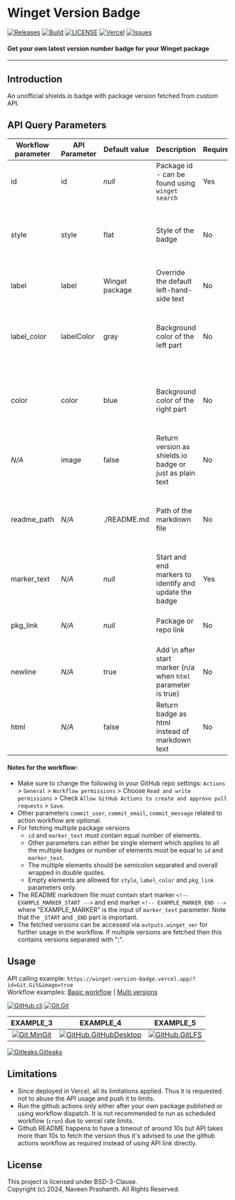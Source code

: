 # Winget Version Badge

[![Releases](https://img.shields.io/github/v/release/gnpaone/winget-version-badge?style=flat-square)](https://github.com/gnpaone/winget-version-badge/releases)
[![Build](https://img.shields.io/github/actions/workflow/status/gnpaone/winget-version-badge/build.yml?style=flat-square&logo=github)](https://github.com/gnpaone/winget-version-badge/actions/workflows/build.yml)
[![LICENSE](https://img.shields.io/github/license/gnpaone/winget-version-badge?style=flat-square)](https://github.com/gnpaone/winget-version-badge/blob/main/LICENSE)
[![Vercel](https://vercelbadge.vercel.app/api/gnpaone/winget-version-badge?style=flat-square&logo=vercel)](https://winget-version-badge.vercel.app)
[![Issues](https://img.shields.io/github/issues/gnpaone/winget-version-badge?color=orange&style=flat-square)](https://github.com/gnpaone/winget-version-badge/issues)

#### Get your own latest version number badge for your Winget package

<hr noshade>

## Introduction

An unofficial shields.io badge with package version fetched from custom API.

## API Query Parameters
<table>
  <thead>
    <tr>
      <th>Workflow parameter</th>
      <th>API Parameter</th>
      <th>Default value</th>
      <th>Description</th>
      <th>Required</th>
      <th>Possible values</th>
      <th></th>
    </tr>
  </thead>
  <tbody>
    <tr>
      <td>id</td>
      <td>id</td>
      <td><em>null</em></td>
      <td>Package id - can be found using <code>winget search</code></td>
      <td>Yes</td>
      <td><em>Winget package identifier (ID)</em></td>
      <td rowspan="11">All these parameters (related to workflow only) supports updating multiple package badges at a time without calling the workflow multiple times.<br><a href="https://github.com/gnpaone/winget-version-badge/blob/main/.github/workflows/example.yml">Example workflow</td>
    </tr>
    <tr>
      <td>style</td>
      <td>style</td>
      <td>flat</td>
      <td>Style of the badge</td>
      <td>No</td>
      <td>flat, flat-square, plastic, for-the-badge, plastic, social</td>
    </tr>
    <tr>
      <td>label</td>
      <td>label</td>
      <td>Winget package</td>
      <td>Override the default left-hand-side text</td>
      <td>No</td>
      <td><em>Text (special chars included)</em></td>
    </tr>
    <tr>
      <td>label_color</td>
      <td>labelColor</td>
      <td>gray</td>
      <td>Background color of the left part</td>
      <td>No</td>
      <td><em>hex, rgb, rgba, hsl, hsla and css named colors supported</em></td>
    </tr>
    <tr>
      <td>color</td>
      <td>color</td>
      <td>blue</td>
      <td>Background color of the right part</td>
      <td>No</td>
      <td><em>hex, rgb, rgba, hsl, hsla and css named colors supported</em></td>
    </tr>
    <tr>
      <td><em>N/A</em></td>
      <td>image</td>
      <td>false</td>
      <td>Return version as shields.io badge or just as plain text</td>
      <td>No</td>
      <td>true <em>or</em> 1, false</td>
    </tr>
    <tr>
      <td>readme_path</td>
      <td><em>N/A</em></td>
      <td>./README.md</td>
      <td>Path of the markdown file</td>
      <td>No</td>
      <td><em>File path relative to the root directory of the GitHub repo</em></td>
    </tr>
    <tr>
      <td>marker_text</td>
      <td><em>N/A</em></td>
      <td><em>null</em></td>
      <td>Start and end markers to identify and update the badge</td>
      <td>Yes</td>
      <td><em>Marker text</em></td>
    </tr>
    <tr>
      <td>pkg_link</td>
      <td><em>N/A</em></td>
      <td><em>null</em></td>
      <td>Package or repo link</td>
      <td>No</td>
      <td><em>URL of the package repo</em></td>
    </tr>
    <tr>
      <td>newline</td>
      <td><em>N/A</em></td>
      <td>true</td>
      <td>Add \n after start marker (n/a when <code>html</code> parameter is true)</td>
      <td>No</td>
      <td>true, false</td>
    </tr>
    <tr>
      <td>html</td>
      <td><em>N/A</em></td>
      <td>false</td>
      <td>Return badge as html instead of markdown text</td>
      <td>No</td>
      <td>true, false</td>
    </tr>
  </tbody>
</table>

#### Notes for the workflow:
* Make sure to change the following in your GitHub repo settings: `Actions` > `General` > `Workflow permissions` > Choose `Read and write permissions` > Check `Allow GitHub Actions to create and approve pull requests` > `Save`.
* Other parameters `commit_user`, `commit_email`, `commit_message` related to action workflow are optional.
* For fetching multiple package versions
  * `id` and `marker_text` must contain equal number of elements.
  * Other parameters can either be single element which applies to all the multiple badges or number of elements must be equal to `id` and `marker_text`.
  * The multiple elements should be semicolon separated and overall wrapped in double quotes.
  * Empty elements are allowed for `style`, `label_color` and `pkg_link` parameters only.
* The README markdown file must contain start marker `<!-- EXAMPLE_MARKER_START -->` and end marker `<!-- EXAMPLE_MARKER_END -->` where "EXAMPLE_MARKER" is the input of `marker_text` parameter. Note that the `_START` and `_END` part is important.
* The fetched versions can be accessed via `outputs.winget_ver` for further usage in the workflow. If multiple versions are fetched then this contains versions separated with ";".

## Usage
API calling example: `https://winget-version-badge.vercel.app/?id=Git.Git&image=true`<br>
Workflow examples: [Basic workflow](https://github.com/gnpaone/winget-version-badge/blob/main/examples/basic.yml) | [Multi versions](https://github.com/gnpaone/winget-version-badge/blob/main/examples/multi-ver.yml) <br>
<!-- EXAMPLE_1_START -->
[![GitHub.cli](https://img.shields.io/badge/Winget%20package-2.9.0-blue?style=plastic&labelColor=)](https://github.com)<!-- EXAMPLE_1_END --><!-- EXAMPLE_2_START -->
[![Git.Git](https://img.shields.io/badge/Winget%20package-2.46.0-green?style=plastic&labelColor=red)]()<!-- EXAMPLE_2_END -->

|EXAMPLE_3|EXAMPLE_4|EXAMPLE_5|
|:----:|:----:|:----:|
|<!-- EXAMPLE_3_START -->[![Git.MinGit](https://img.shields.io/badge/Winget%20package-2.45.0-yellow?style=plastic&labelColor=orange)]()<!-- EXAMPLE_3_END -->|<!-- EXAMPLE_4_START -->[![GitHub.GitHubDesktop](https://img.shields.io/badge/Winget%20package-3.4.3-eb4034?style=plastic&labelColor=cyan)]()<!-- EXAMPLE_4_END -->|<!-- EXAMPLE_5_START -->[![GitHub.GitLFS](https://img.shields.io/badge/Winget%20package-3.4.1-hsl%2872%2C%20100%25%2C%2050%25%29?style=plastic&labelColor=)](https://docs.github.com/en/repositories/working-with-files/managing-large-files/installing-git-large-file-storage)<!-- EXAMPLE_5_END -->|

<!-- EXAMPLE_6_START --><a href=''><img src='https://img.shields.io/badge/Winget%20package-8.18.4-rgb%28255%2C%200%2C%20153%2C%201%29?style=plastic&labelColor=' alt='Gitleaks.Gitleaks' /></a><!-- EXAMPLE_6_END -->

## Limitations
- Since deployed in Vercel, all its limitations applied. Thus it is requested not to abuse the API usage and push it to limits.
- Run the github actions only either after your own package published or using workflow dispatch. It is not recommended to run as scheduled workflow (`cron`) due to vercel rate limits.
- Github README happens to have a timeout of around 10s but API takes more than 10s to fetch the version thus it's advised to use the github actions workflow as required instead of using API link directly.

## License
This project is licensed under BSD-3-Clause.  
Copyright (c) 2024, Naveen Prashanth. All Rights Reserved.
